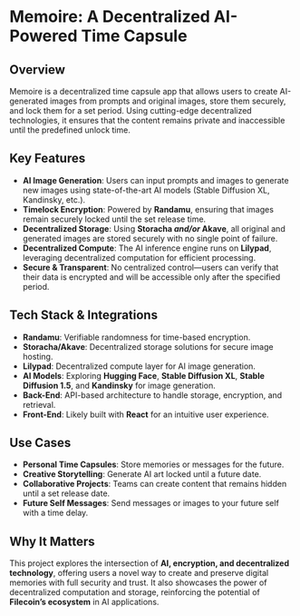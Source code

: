 # **Memoire: A Decentralized AI-Powered Time Capsule**

## **Overview**
Memoire is a decentralized time capsule app that allows users to create AI-generated images from prompts and original images, store them securely, and lock them for a set period. Using cutting-edge decentralized technologies, it ensures that the content remains private and inaccessible until the predefined unlock time.

## **Key Features**
- **AI Image Generation**: Users can input prompts and images to generate new images using state-of-the-art AI models (Stable Diffusion XL, Kandinsky, etc.).
- **Timelock Encryption**: Powered by **Randamu**, ensuring that images remain securely locked until the set release time.
- **Decentralized Storage**: Using **Storacha _and/or_ Akave**, all original and generated images are stored securely with no single point of failure.
- **Decentralized Compute**: The AI inference engine runs on **Lilypad**, leveraging decentralized computation for efficient processing.
- **Secure & Transparent**: No centralized control—users can verify that their data is encrypted and will be accessible only after the specified period.

## **Tech Stack & Integrations**
- **Randamu**: Verifiable randomness for time-based encryption.
- **Storacha/Akave**: Decentralized storage solutions for secure image hosting.
- **Lilypad**: Decentralized compute layer for AI image generation.
- **AI Models**: Exploring **Hugging Face**, **Stable Diffusion XL**, **Stable Diffusion 1.5**, and **Kandinsky** for image generation.
- **Back-End**: API-based architecture to handle storage, encryption, and retrieval.
- **Front-End**: Likely built with **React** for an intuitive user experience.

## **Use Cases**
- **Personal Time Capsules**: Store memories or messages for the future.
- **Creative Storytelling**: Generate AI art locked until a future date.
- **Collaborative Projects**: Teams can create content that remains hidden until a set release date.
- **Future Self Messages**: Send messages or images to your future self with a time delay.

## **Why It Matters**
This project explores the intersection of **AI, encryption, and decentralized technology**, offering users a novel way to create and preserve digital memories with full security and trust. It also showcases the power of decentralized computation and storage, reinforcing the potential of **Filecoin’s ecosystem** in AI applications.

